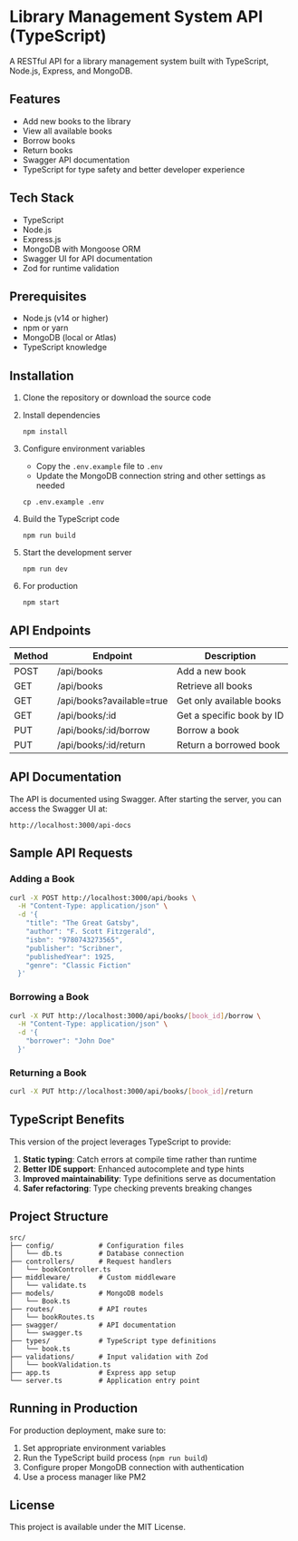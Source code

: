 # Library Management System API (TypeScript)

A RESTful API for a library management system built with TypeScript, Node.js, Express, and MongoDB.

## Features

- Add new books to the library
- View all available books
- Borrow books
- Return books
- Swagger API documentation
- TypeScript for type safety and better developer experience

## Tech Stack

- TypeScript
- Node.js
- Express.js
- MongoDB with Mongoose ORM
- Swagger UI for API documentation
- Zod for runtime validation

## Prerequisites

- Node.js (v14 or higher)
- npm or yarn
- MongoDB (local or Atlas)
- TypeScript knowledge

## Installation

1. Clone the repository or download the source code

2. Install dependencies
   ```
   npm install
   ```

3. Configure environment variables
   - Copy the `.env.example` file to `.env`
   - Update the MongoDB connection string and other settings as needed
   ```
   cp .env.example .env
   ```

4. Build the TypeScript code
   ```
   npm run build
   ```

5. Start the development server
   ```
   npm run dev
   ```

6. For production
   ```
   npm start
   ```

## API Endpoints

| Method | Endpoint            | Description                 |
|--------|---------------------|-----------------------------|
| POST   | /api/books          | Add a new book              |
| GET    | /api/books          | Retrieve all books          |
| GET    | /api/books?available=true | Get only available books    |
| GET    | /api/books/:id      | Get a specific book by ID   |
| PUT    | /api/books/:id/borrow | Borrow a book              |
| PUT    | /api/books/:id/return | Return a borrowed book     |

## API Documentation

The API is documented using Swagger. After starting the server, you can access the Swagger UI at:

```
http://localhost:3000/api-docs
```

## Sample API Requests

### Adding a Book

```bash
curl -X POST http://localhost:3000/api/books \
  -H "Content-Type: application/json" \
  -d '{
    "title": "The Great Gatsby",
    "author": "F. Scott Fitzgerald",
    "isbn": "9780743273565",
    "publisher": "Scribner",
    "publishedYear": 1925,
    "genre": "Classic Fiction"
  }'
```

### Borrowing a Book

```bash
curl -X PUT http://localhost:3000/api/books/[book_id]/borrow \
  -H "Content-Type: application/json" \
  -d '{
    "borrower": "John Doe"
  }'
```

### Returning a Book

```bash
curl -X PUT http://localhost:3000/api/books/[book_id]/return
```

## TypeScript Benefits

This version of the project leverages TypeScript to provide:

1. **Static typing**: Catch errors at compile time rather than runtime
2. **Better IDE support**: Enhanced autocomplete and type hints
3. **Improved maintainability**: Type definitions serve as documentation
4. **Safer refactoring**: Type checking prevents breaking changes

## Project Structure

```
src/
├── config/           # Configuration files
│   └── db.ts         # Database connection
├── controllers/      # Request handlers
│   └── bookController.ts
├── middleware/       # Custom middleware
│   └── validate.ts
├── models/           # MongoDB models
│   └── Book.ts
├── routes/           # API routes
│   └── bookRoutes.ts
├── swagger/          # API documentation
│   └── swagger.ts
├── types/            # TypeScript type definitions
│   └── book.ts
├── validations/      # Input validation with Zod
│   └── bookValidation.ts
├── app.ts            # Express app setup
└── server.ts         # Application entry point
```

## Running in Production

For production deployment, make sure to:

1. Set appropriate environment variables
2. Run the TypeScript build process (`npm run build`)
3. Configure proper MongoDB connection with authentication
4. Use a process manager like PM2

## License

This project is available under the MIT License.
